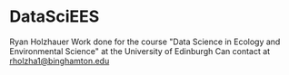 # DataSciEES
Ryan Holzhauer
Work done for the course "Data Science in Ecology and Environmental Science" at the University of Edinburgh
Can contact at rholzha1@binghamton.edu

